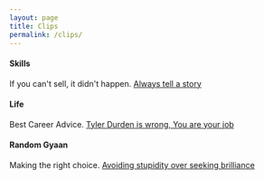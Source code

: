 ```yaml
---
layout: page
title: Clips
permalink: /clips/
---
```



#### Skills
If you can't sell, it didn't happen. [Always tell a story](https://twitter.com/cameronmoll/status/1192489653980418048)


#### Life
Best Career Advice. [Tyler Durden is wrong, You are your job](https://moxie.org/stories.html)


#### Random Gyaan
Making the right choice. [Avoiding stupidity over seeking brilliance](https://twitter.com/ShaneAParrish/status/1176844639057436673)

